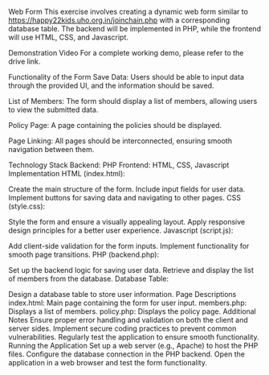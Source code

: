 Web Form
This exercise involves creating a dynamic web form similar to https://happy22kids.uho.org.in/joinchain.php with a corresponding database table. The backend will be implemented in PHP, while the frontend will use HTML, CSS, and Javascript.

Demonstration Video
For a complete working demo, please refer to the drive link.

Functionality of the Form
Save Data: Users should be able to input data through the provided UI, and the information should be saved.

List of Members: The form should display a list of members, allowing users to view the submitted data.

Policy Page: A page containing the policies should be displayed.

Page Linking: All pages should be interconnected, ensuring smooth navigation between them.

Technology Stack
Backend: PHP
Frontend: HTML, CSS, Javascript
Implementation
HTML (index.html):

Create the main structure of the form.
Include input fields for user data.
Implement buttons for saving data and navigating to other pages.
CSS (style.css):

Style the form and ensure a visually appealing layout.
Apply responsive design principles for a better user experience.
Javascript (script.js):

Add client-side validation for the form inputs.
Implement functionality for smooth page transitions.
PHP (backend.php):

Set up the backend logic for saving user data.
Retrieve and display the list of members from the database.
Database Table:

Design a database table to store user information.
Page Descriptions
index.html: Main page containing the form for user input.
members.php: Displays a list of members.
policy.php: Displays the policy page.
Additional Notes
Ensure proper error handling and validation on both the client and server sides.
Implement secure coding practices to prevent common vulnerabilities.
Regularly test the application to ensure smooth functionality.
Running the Application
Set up a web server (e.g., Apache) to host the PHP files.
Configure the database connection in the PHP backend.
Open the application in a web browser and test the form functionality.
